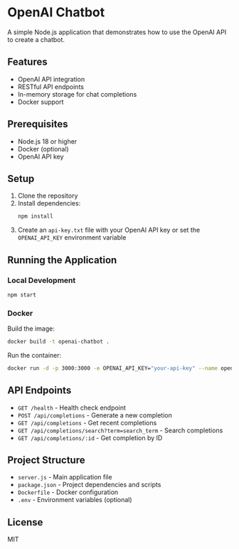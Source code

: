 # OpenAI Chatbot

A simple Node.js application that demonstrates how to use the OpenAI API to create a chatbot.

## Features

- OpenAI API integration
- RESTful API endpoints
- In-memory storage for chat completions
- Docker support

## Prerequisites

- Node.js 18 or higher
- Docker (optional)
- OpenAI API key

## Setup

1. Clone the repository
2. Install dependencies:
   ```bash
   npm install
   ```
3. Create an `api-key.txt` file with your OpenAI API key or set the `OPENAI_API_KEY` environment variable

## Running the Application

### Local Development

```bash
npm start
```

### Docker

Build the image:
```bash
docker build -t openai-chatbot .
```

Run the container:
```bash
docker run -d -p 3000:3000 -e OPENAI_API_KEY="your-api-key" --name openai-chatbot openai-chatbot
```

## API Endpoints

- `GET /health` - Health check endpoint
- `POST /api/completions` - Generate a new completion
- `GET /api/completions` - Get recent completions
- `GET /api/completions/search?term=search_term` - Search completions
- `GET /api/completions/:id` - Get completion by ID

## Project Structure

- `server.js` - Main application file
- `package.json` - Project dependencies and scripts
- `Dockerfile` - Docker configuration
- `.env` - Environment variables (optional)

## License

MIT 